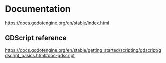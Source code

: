 # Documentation

https://docs.godotengine.org/en/stable/index.html

## GDScript reference

https://docs.godotengine.org/en/stable/getting_started/scripting/gdscript/gdscript_basics.html#doc-gdscript
